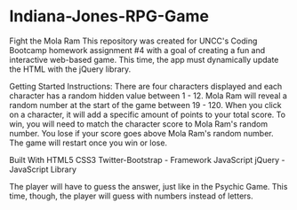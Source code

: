 # Indiana-Jones-RPG-Game
Fight the Mola Ram
This repository was created for UNCC's Coding Bootcamp homework assignment #4 with a goal of creating a fun and interactive web-based game. This time, the app must dynamically update the HTML with the jQuery library.

Getting Started
Instructions: There are four characters displayed and each character has a random hidden value between 1 - 12.
Mola Ram will reveal a random number at the start of the game between 19 - 120. When you click on a character, it will add a specific amount of points to your total score. To win, you will need to match the character score to Mola Ram's random number. You lose if your
												score goes above Mola Ram's
												random number. The game will restart once
												you win or lose.

Built With
HTML5 CSS3 Twitter-Bootstrap - Framework JavaScript jQuery - JavaScript Library

The player will have to guess the answer, just like in the Psychic Game. This time, though, the player will guess with numbers instead of letters.
